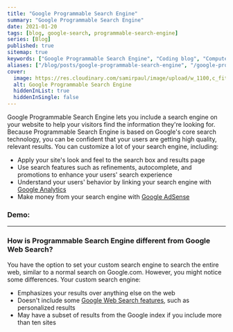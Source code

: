 ```yaml
---
title: "Google Programmable Search Engine"
summary: "Google Programmable Search Engine"
date: 2021-01-20
tags: [blog, google-search, programmable-search-engine]
series: [Blog]
published: true
sitemap: true
keywords: ["Google Programmable Search Engine", "Coding blog", "Computer Science"]
aliases: ["/blog/posts/google-programmable-search-engine", "/google-programmable-search-engine", "/blog/google-programmable-search-engine"]
cover:
  image: https://res.cloudinary.com/samirpaul/image/upload/w_1100,c_fit,co_rgb:FFFFFF,l_text:Arial_75_bold:Google Programmable Search Engine/og-image.webp
  alt: Google Programmable Search Engine
  hiddenInList: true
  hiddenInSingle: false
---
```




Google Programmable Search Engine lets you include a search engine on your website to help your visitors find the information they're looking for. Because Programmable Search Engine is based on Google's core search technology, you can be confident that your users are getting high quality, relevant results. You can customize a lot of your search engine, including:

-   Apply your site's look and feel to the search box and results page
-   Use search features such as refinements, autocomplete, and promotions to enhance your users' search experience
-   Understand your users' behavior by linking your search engine with  [Google Analytics](https://google.com/analytics/)
-   Make money from your search engine with  [Google AdSense](https://google.com/adsense)

### Demo:

<script async src="https://cse.google.com/cse.js?cx=4269bf6b77dbf4cae">
</script>
<div class="gcse-search"></div>

---

### How is Programmable Search Engine different from Google Web Search?

You have the option to set your custom search engine to search the entire web, similar to a normal search on Google.com. However, you might notice some differences. Your custom search engine:

-   Emphasizes your results over anything else on the web
-   Doesn't include some  [Google Web Search features](https://support.google.com/websearch#topic=3378866), such as personalized results
-   May have a subset of results from the Google index if you include more than ten sites

